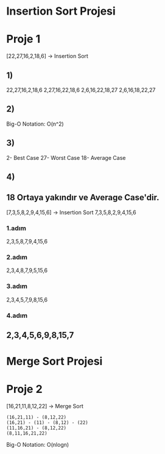 # Insertion Sort Projesi
# Proje 1

[22,27,16,2,18,6] -> Insertion Sort

## 1)
22,27,16,2,18,6
2,27,16,22,18,6
2,6,16,22,18,27
2,6,16,18,22,27
## 2)
Big-O Notation: O(n^2)
## 3)
2- Best Case
27- Worst Case
18- Average Case
## 4)
18 Ortaya yakındır ve Average Case'dir.
--------
[7,3,5,8,2,9,4,15,6] -> Insertion Sort
7,3,5,8,2,9,4,15,6
### 1.adım
2,3,5,8,7,9,4,15,6
### 2.adım
2,3,4,8,7,9,5,15,6
### 3.adım
2,3,4,5,7,9,8,15,6
### 4.adım
2,3,4,5,6,9,8,15,7
--------
# Merge Sort Projesi
# Proje 2

[16,21,11,8,12,22] -> Merge Sort

    (16,21,11) - (8,12,22)
    (16,21) - (11) - (8,12) - (22)
    (11,16,21) - (8,12,22)
    (8,11,16,21,22)

Big-O Notation: O(nlogn)
